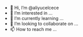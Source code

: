 - 👋 Hi, I’m @aliyucelcece
- 👀 I’m interested in ...
- 🌱 I’m currently learning ...
- 💞️ I’m looking to collaborate on ...
- 📫 How to reach me ...

<!---
aliyucelcece/aliyucelcece is a ✨ special ✨ repository because its `README.md` (this file) appears on your GitHub profile.
You can click the Preview link to take a look at your changes.
--->
